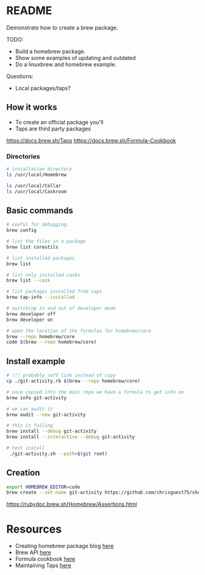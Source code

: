 # README
Demonstrate how to create a brew package. 

TODO:
* Build a homebrew package.
* Show some examples of updating and outdated
* Do a linuxbrew and homebrew example.  

Questions:
* Local packages/taps?

## How it works
* To create an official package you'll 
* Taps are third party packages

https://docs.brew.sh/Taps
https://docs.brew.sh/Formula-Cookbook

### Directories
```sh
# installation directory
ls /usr/local/Homebrew  

ls /usr/local/Cellar     
ls /usr/local/Caskroom

```

## Basic commands
```sh
# useful for debugging.
brew config   

# list the files in a package
brew list coreutils  
```

```sh
# list installed packages 
brew list 

# list only installed casks
brew list --cask

# list packages installed from taps
brew tap-info --installed   
```

```sh
# switching in and out of developer mode
brew developer off
brew developer on 
```

```sh
# open the location of the formulas for homebrew/core
brew --repo homebrew/core        
code $(brew --repo homebrew/core)    
```
## Install example
```sh
# !!! probably soft link instead of copy 
cp ./git-activity.rb $(brew --repo homebrew/core)    

# once copied into the main repo we have a formula to get info on
brew info git-activity       

# we can audit it 
brew audit --new git-activity

# this is failing 
brew install --debug git-activity 
brew install --interactive --debug git-activity

# test install
 ./git-activity.sh --path=$(git root) 

```


## Creation
```sh
export HOMEBREW_EDITOR=code
brew create --set-name git-activity https://github.com/chrisguest75/shell_examples/releases/download/0.0.1-f43376d/git-activity-release.tar.gz 
``` 


https://rubydoc.brew.sh/Homebrew/Assertions.html



# Resources 
* Creating homebrew package blog [here](https://medium.com/ballerina-techblog/how-to-create-your-own-homebrew-package-or-formula-8dfbf8e001d3)
* Brew API [here](https://rubydoc.brew.sh/Formula)
* Formula cookbook [here](https://docs.brew.sh/Formula-Cookbook)
* Maintaining Taps [here](https://docs.brew.sh/How-to-Create-and-Maintain-a-Tap)
